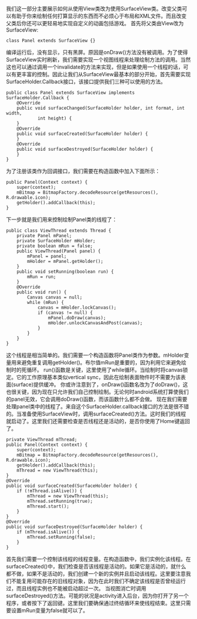 我们这一部分主要展示如何从使用View类改为使用SurfaceView类。改变父类可以有助于你来绘制任何打算显示的东西而不必烦心于布局和XML文件。而且改变父类后你还可以更轻易地实现自定义的动画包括游戏。
首先将父类由View改为SurfaceView:
```  
class Panel extends SurfaceView {}
```
编译运行后，没有显示，只有黑屏。原因是onDraw()方法没有被调用。为了使得SurfaceView实时刷新，我们需要实现一个视图线程来处理绘制方法的调用。当然这也可以通过调用一个invalidate的方法来实现，但是如果使用一个线程的话，可以有更丰富的控制。因此让我们从SurfaceView最基本的部分开始，首先需要实现SurfaceHolder.Callback接口，该接口提供我们三种可以使用的方法。
```  
public class Panel extends SurfaceView implements SurfaceHolder.Callback {
	@Override
	public void surfaceChanged(SurfaceHolder holder, int format, int width,
			int height) {
	}
	@Override
	public void surfaceCreated(SurfaceHolder holder) {
	}
	@Override
	public void surfaceDestroyed(SurfaceHolder holder) {
	}
}
```
为了注册该类作为回调接口，我们需要在构造函数中加入下面所示：
```  
public Panel(Context context) {
	super(context);
	mBitmap = BitmapFactory.decodeResource(getResources(), R.drawable.icon);
	getHolder().addCallback(this);
}
```
下一步就是我们用来控制绘制Panel类的线程了：
```  
public class ViewThread extends Thread {
	private Panel mPanel;
	private SurfaceHolder mHolder;
	private boolean mRun = false;
	public ViewThread(Panel panel) {
		mPanel = panel;
		mHolder = mPanel.getHolder();
	}
	public void setRunning(boolean run) {
		mRun = run;
	}
	@Override
	public void run() {
		Canvas canvas = null;
		while (mRun) {
			canvas = mHolder.lockCanvas();
			if (canvas != null) {
				mPanel.doDraw(canvas);
				mHolder.unlockCanvasAndPost(canvas);
			}
		}
	}
}
```
这个线程是相当简单的。我们需要一个构造函数将Panel类作为参数。mHolder变量用来避免重复调用getHolder()。布尔值mRun是重要的，因为利用它来避免绘制时的死循环。
run()函数是关键，这里使用了while循环。当绘制时将canvas锁定。它的工作原理基本类似vertical sync，因此在绘制表面物件时不需要为该表面(surface)提供缓冲。
你或许注意到了，onDraw()函数名改为了doDraw()，这也很关键，因为现在只允许我们自己控制绘制。无论何时android系统打算使我们的panel无效，它会调用doDraw()函数，而该函数什么都不会做。
现在我们需要处理panel类中的线程了。来自这个SurfaceHolder.callback接口的方法是很不错的。当准备使用SurfaceView时，调用surfaceCreated()方法。这时我们的线程就启动了。这里我们还需要检查是否线程还是活动的，是否你使用了Home键返回了。
```  
private ViewThread mThread;
public Panel(Context context) {
	super(context);
	mBitmap = BitmapFactory.decodeResource(getResources(), R.drawable.icon);
	getHolder().addCallback(this);
	mThread = new ViewThread(this);
}
@Override
public void surfaceCreated(SurfaceHolder holder) {
	if (!mThread.isAlive()) {
		mThread = new ViewThread(this);
		mThread.setRunning(true);
		mThread.start();
	}
}
@Override
public void surfaceDestroyed(SurfaceHolder holder) {
	if (mThread.isAlive()) {
		mThread.setRunning(false);
	}
}
```
首先我们需要一个控制该线程的线程变量。在构造函数中，我们实例化该线程。在surfaceCreated()中，我们检查是否该线程是活动的。如果它是活动的，就什么都不做，如果不是活动的，我们创建一个新的实例并且启动该线程。这里要注意我们不能复用可能存在的旧线程对象，因为在此时我们不确定该线程是否曾经运行过，而且线程实例也不能被启动超过一次。
当视图消亡时调用surfaceDestroyed()方法。可能的状况是activity进入后台，因为你打开了另一个程序，或者按下了返回键。这里我们要确保通过终结循环来使线程结束。这里只需要设置mRun变量为false就可以了。